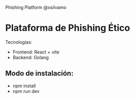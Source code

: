 Phishing Platform @xsilvamo

# Plataforma de Phishing Ético

Tecnologías:

- Frontend: React + vite
- Backend: Golang

## Modo de instalación:

- npm install
- npm run dev